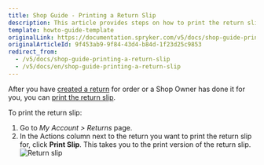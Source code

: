 ```yaml
---
title: Shop Guide - Printing a Return Slip
description: This article provides steps on how to print the return slip in the Spryker Storefront.
template: howto-guide-template
originalLink: https://documentation.spryker.com/v5/docs/shop-guide-printing-a-return-slip
originalArticleId: 9f453ab9-9f84-43d4-b84d-1f23d25c9853
redirect_from:
  - /v5/docs/shop-guide-printing-a-return-slip
  - /v5/docs/en/shop-guide-printing-a-return-slip
---
```


After you have [created a return](/docs/scos/user/shop-user-guides/{{page.version}}/shop-guide-customer-account/shop-guide-returns-management/shop-guide-creating-a-return.html) for order or a Shop Owner has done it for you, you can [print the return slip](/docs/scos/user/features/{{page.version}}/return-management-feature-overview/return-management-feature-overview.html).

To print the return slip:

1. Go to *My Account > Returns* page.
2. In the Actions column next to the return you want to print the return slip for, click **Print Slip**. This takes you to the print version of the return slip.
![Return slip](https://spryker.s3.eu-central-1.amazonaws.com/docs/Features/Order+Management/Return+Management/Return+Management+Feature+Overview/return-slip.png) 
